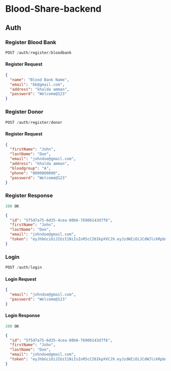 # Blood-Share-backend
## Auth

### Register Blood Bank


```js
POST /auth/register/bloodbank
```

#### Register Request

```json
{
  "name": "Blood Bank Name",
  "email": "bb@gmail.com",
  "address": "khalda amman",
  "password": "Welcome@123"
}
```

### Register Donor


```js
POST /auth/register/donor
```

#### Register Request

```json
{
  "firstName": "John",
  "lastName": "Doe",
  "email": "johndoe@gmail.com",
  "address": "khalda amman",
  "bloodgroup": "A",
  "phone": "0000000000",
  "password": "Welcome@123"
}
```

### Register Response

```js
200 OK
```

```json
{
  "id": "5f5d7a75-6d35-4cea-80b6-76906143d7f6",
  "firstName": "John",
  "lastName": "Doe",
  "email": "johndoe@gmail.com",
  "token": "eyJhbGciOiJIUzI1NiIsInR5cCI6IkpXVCJ9.eyJzdWIiOiJCdWJlckRpbm5lci5Eb21haW4uVXNlckFnZ3JlZ2F0ZS5WYWx1ZU9iamVjdHMuVXNlcklkIiwiZ2l2ZW5fbmFtZSI6Ik5pZ2VsIiwiZmFtaWx5X25hbWUiOiJHdW56IiwianRpIjoiMDJhYjc4OTEtMjRhNy00MTZiLTkxNDEtNGNlNzgwMjA0YTQ4IiwiZXhwIjoxNjc0OTkxNTE3LCJpc3MiOiJCdWJlckRpbm5lciIsImF1ZCI6IkJ1YmVyRGlubmVyIn0.tJnQkx3f7B3wD7YsoPX19WBN6Z0ZXB5kqOqtOn22KHQ"
}
```

### Login

```js
POST /auth/login
```

#### Login Request

```json
{
  "email": "johndoe@gmail.com",
  "password": "Welcome@123"
}
```

#### Login Response

```js
200 OK
```

```json
{
  "id": "5f5d7a75-6d35-4cea-80b6-76906143d7f6",
  "firstName": "John",
  "lastName": "Doe",
  "email": "johndoe@gmail.com",
  "token": "eyJhbGciOiJIUzI1NiIsInR5cCI6IkpXVCJ9.eyJzdWIiOiJCdWJlckRpbm5lci5Eb21haW4uVXNlckFnZ3JlZ2F0ZS5WYWx1ZU9iamVjdHMuVXNlcklkIiwiZ2l2ZW5fbmFtZSI6Ik5pZ2VsIiwiZmFtaWx5X25hbWUiOiJHdW56IiwianRpIjoiNjNhYTQ1MWEtYWU0Ni00ODJmLTlmMmUtNTk0YmY2OTBiYjA2IiwiZXhwIjoxNjc0OTkxNTY5LCJpc3MiOiJCdWJlckRpbm5lciIsImF1ZCI6IkJ1YmVyRGlubmVyIn0.7Wzdk5R6qjINs3QTejnCvHvOB2Zlf6poaC-3N0LMeF8"
}
```
